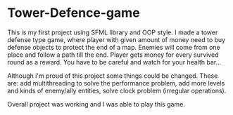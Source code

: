 # Tower-Defence-game
This is my first project using SFML library and OOP style. I made a tower defense type game, where player with given amount of money need to buy defense objects to protect the end of a map. Enemies will come from one place and follow a path till the end. Player gets money for every survived round as a reward. You have to be careful and watch for your health bar... 

Although i'm proud of this project some things could be changed. These are: add multithreading to solve the performance problem, add more levels and kinds of enemy/ally entities, solve clock problem (irregular operations). 

Overall project was working and I was able to play this game.
